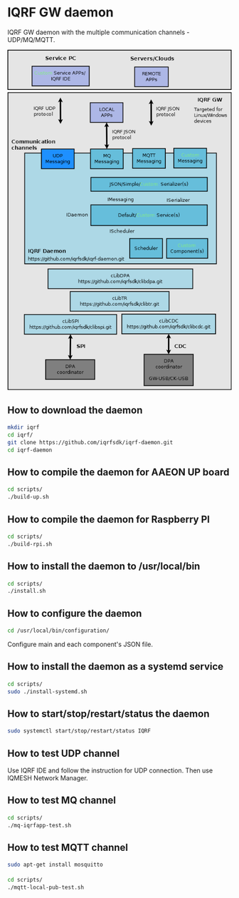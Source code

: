 # IQRF GW daemon

IQRF GW daemon with the multiple communication channels - UDP/MQ/MQTT.

![See the daemon architecture](/doc/iqrf-linux-gw.png)

## How to download the daemon

```Bash
mkdir iqrf
cd iqrf/
git clone https://github.com/iqrfsdk/iqrf-daemon.git
cd iqrf-daemon
```

## How to compile the daemon for AAEON UP board

```Bash
cd scripts/
./build-up.sh
```

## How to compile the daemon for Raspberry PI

```Bash
cd scripts/
./build-rpi.sh
```

## How to install the daemon to /usr/local/bin

```Bash
cd scripts/
./install.sh
```

## How to configure the daemon

```Bash
cd /usr/local/bin/configuration/
```
Configure main and each component's JSON file.

## How to install the daemon as a systemd service

```Bash
cd scripts/
sudo ./install-systemd.sh
```

## How to start/stop/restart/status the daemon

```Bash
sudo systemctl start/stop/restart/status IQRF
```

## How to test UDP channel

Use IQRF IDE and follow the instruction for UDP connection.
Then use IQMESH Network Manager.

## How to test MQ channel

```Bash
cd scripts/
./mq-iqrfapp-test.sh
```

## How to test MQTT channel

```Bash
sudo apt-get install mosquitto

cd scripts/
./mqtt-local-pub-test.sh
```
